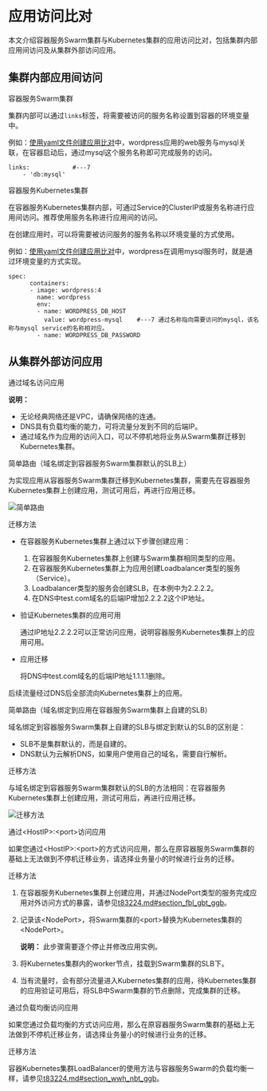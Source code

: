 # 应用访问比对

本文介绍容器服务Swarm集群与Kubernetes集群的应用访问比对，包括集群内部应用间访问及从集群外部访问应用。

## 集群内部应用间访问

容器服务Swarm集群

集群内部可以通过`links`标签，将需要被访问的服务名称设置到容器的环境变量中。

例如：[使用yaml文件创建应用比对](/cn.zh-CN/最佳实践/容器服务swarm集群与Kubernetes集群的主要功能比对/使用yaml文件创建应用比对.md)中，wordpress应用的web服务与mysql关联，在容器启动后，通过mysql这个服务名称即可完成服务的访问。

```
links:            #---7
    - 'db:mysql'
```

容器服务Kubernetes集群

在容器服务Kubernetes集群内部，可通过Service的ClusterIP或服务名称进行应用间访问。推荐使用服务名称进行应用间的访问。

在创建应用时，可以将需要被访问服务的服务名称以环境变量的方式使用。

例如：[使用yaml文件创建应用比对](/cn.zh-CN/最佳实践/容器服务swarm集群与Kubernetes集群的主要功能比对/使用yaml文件创建应用比对.md)中，wordpress在调用mysql服务时，就是通过环境变量的方式实现。

```
spec:    
      containers:    
      - image: wordpress:4   
        name: wordpress
        env:    
        - name: WORDPRESS_DB_HOST
          value: wordpress-mysql    #---7 通过名称指向需要访问的mysql，该名称与mysql service的名称相对应。
        - name: WORDPRESS_DB_PASSWORD    
```

## 从集群外部访问应用

通过域名访问应用

**说明：**

-   无论经典网络还是VPC，请确保网络的连通。
-   DNS具有负载均衡的能力，可将流量分发到不同的后端IP。
-   通过域名作为应用的访问入口，可以不停机地将业务从Swarm集群迁移到Kubernetes集群。

简单路由（域名绑定到容器服务Swarm集群默认的SLB上）

为实现应用从容器服务Swarm集群迁移到Kubernetes集群，需要先在容器服务Kubernetes集群上创建应用，测试可用后，再进行应用迁移。

![简单路由](https://static-aliyun-doc.oss-accelerate.aliyuncs.com/assets/img/zh-CN/8863659951/p36481.png)

迁移方法

-   在容器服务Kubernetes集群上通过以下步骤创建应用：
    1.  在容器服务Kubernetes集群上创建与Swarm集群相同类型的应用。
    2.  在容器服务Kubernetes集群上为应用创建Loadbalancer类型的服务（Service）。
    3.  Loadbalancer类型的服务会创建SLB，在本例中为2.2.2.2。
    4.  在DNS中test.com域名的后端IP增加2.2.2.2这个IP地址。
-   验证Kubernetes集群的应用可用

    通过IP地址2.2.2.2可以正常访问应用，说明容器服务Kubernetes集群上的应用可用。

-   应用迁移

    将DNS中test.com域名的后端IP地址1.1.1.1删除。


后续流量经过DNS后全部流向Kubernetes集群上的应用。

简单路由（域名绑定到应用在容器服务Swarm集群上自建的SLB）

域名绑定到容器服务Swarm集群上自建的SLB与绑定到默认的SLB的区别是：

-   SLB不是集群默认的，而是自建的。
-   DNS默认为云解析DNS，如果用户使用自己的域名，需要自行解析。

迁移方法

与域名绑定到容器服务Swarm集群默认的SLB的方法相同：在容器服务Kubernetes集群上创建应用，测试可用后，再进行应用迁移。

![迁移方法](https://static-aliyun-doc.oss-accelerate.aliyuncs.com/assets/img/zh-CN/8863659951/p36492.png)

通过<HostIP\>:<port\>访问应用

如果您通过<HostIP\>:<port\>的方式访问应用，那么在原容器服务Swarm集群的基础上无法做到不停机迁移业务，请选择业务量小的时候进行业务的迁移。

迁移方法

1.  在容器服务Kubernetes集群上创建应用，并通过NodePort类型的服务完成应用对外访问方式的暴露，请参见[t83224.md\#section\_fbl\_gbt\_ggb](/cn.zh-CN/最佳实践/容器服务swarm集群与Kubernetes集群的主要功能比对/使用镜像创建应用-网络配置比对.md)。
2.  记录该<NodePort\>，将Swarm集群的<port\>替换为Kubernetes集群的<NodePort\>。

    **说明：** 此步骤需要逐个停止并修改应用实例。

3.  将Kubernetes集群内的worker节点，挂载到Swarm集群的SLB下。
4.  当有流量时，会有部分流量进入Kubernetes集群的应用，待Kubernetes集群的应用验证可用后，将SLB中Swarm集群的节点删除，完成集群的迁移。

通过负载均衡访问应用

如果您通过负载均衡的方式访问应用，那么在原容器服务Swarm集群的基础上无法做到不停机迁移业务，请选择业务量小的时候进行业务的迁移。

迁移方法

容器Kubernetes集群LoadBalancer的使用方法与容器服务Swarm的负载均衡一样，请参见[t83224.md\#section\_wwh\_nbt\_ggb](/cn.zh-CN/最佳实践/容器服务swarm集群与Kubernetes集群的主要功能比对/使用镜像创建应用-网络配置比对.md)。

